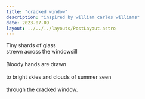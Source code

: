 ```yaml
---
title: "cracked window"
description: "inspired by william carlos williams"
date: 2023-07-09
layout: ../../../layouts/PostLayout.astro
---
```


Tiny shards of glass  
strewn across the windowsill  
<br>
Bloody hands are drawn  
<br>
to bright skies and
clouds of summer seen  
<br>
through the cracked window.
